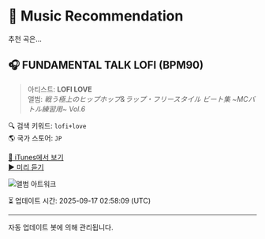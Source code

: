 
# 🎵 Music Recommendation

추천 곡은...

## 🎧 FUNDAMENTAL TALK LOFI (BPM90)  
> 아티스트: **LOFI LOVE**  
> 앨범: _戦う極上のヒップホップ&ラップ・フリースタイル ビート集 ~MCバトル練習用~ Vol.6_  

🔍 검색 키워드: `lofi+love`  
🌎 국가 스토어: `JP`

[🔗 iTunes에서 보기](https://music.apple.com/jp/album/fundamental-talk-lofi-bpm90/1648271552?i=1648271915&uo=4)  
[▶️ 미리 듣기](https://audio-ssl.itunes.apple.com/itunes-assets/AudioPreview112/v4/2c/6d/31/2c6d31b2-a7c8-d693-d8d9-5e1a64360186/mzaf_13326623225880630128.plus.aac.p.m4a)

![앨범 아트워크](https://is1-ssl.mzstatic.com/image/thumb/Music112/v4/fe/be/7b/febe7bb1-a936-194a-7512-5948ac24bb08/859758767914_cover.jpg/100x100bb.jpg)

⏳ 업데이트 시간: 2025-09-17 02:58:09 (UTC)

---
자동 업데이트 봇에 의해 관리됩니다.
